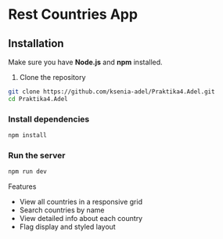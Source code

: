# Rest Countries App


##  Installation
Make sure you have **Node.js** and **npm** installed.

1. Clone the repository

```bash
git clone https://github.com/ksenia-adel/Praktika4.Adel.git
cd Praktika4.Adel
```

### Install dependencies

```bash
npm install
```

### Run the server

```bash
npm run dev
```

Features
- View all countries in a responsive grid
- Search countries by name
- View detailed info about each country
- Flag display and styled layout
